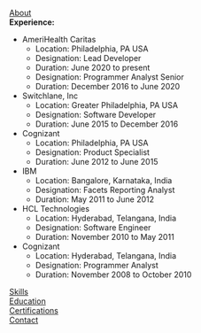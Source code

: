 [About](/assets/about/about-me.md)  
**Experience:**  
- AmeriHealth Caritas  
    - Location: Philadelphia, PA USA  
    - Designation: Lead Developer  
    - Duration: June 2020 to present    
    - Designation: Programmer Analyst Senior  
    - Duration: December 2016 to June 2020  
- Switchlane, Inc  
    - Location: Greater Philadelphia, PA USA  
    - Designation: Software Developer    
    - Duration: June 2015 to December 2016  
- Cognizant  
    - Location: Philadelphia, PA USA  
    - Designation: Product Specialist  
    - Duration: June 2012 to June 2015  
- IBM  
    - Location: Bangalore, Karnataka, India  
    - Designation: Facets Reporting Analyst  
    - Duration: May 2011 to June 2012  
- HCL Technologies  
    - Location: Hyderabad, Telangana, India  
    - Designation: Software Engineer    
    - Duration: November 2010 to May 2011  
- Cognizant
    - Location: Hyderabad, Telangana, India  
    - Designation: Programmer Analyst  
    - Duration: November 2008 to October 2010  

[Skills](/assets/skills/skills.md)  
[Education](/assets/about/education.md)  
[Certifications](/assets/about/certifications.md)  
[Contact](/assets/about/contact-me.md)  
